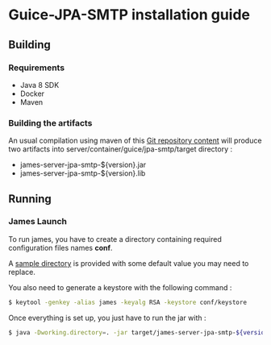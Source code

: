 # Guice-JPA-SMTP installation guide

## Building

### Requirements

 - Java 8 SDK
 - Docker
 - Maven

### Building the artifacts

An usual compilation using maven of this [Git repository content](https://github.com/apache/james-project) will produce
two artifacts into server/container/guice/jpa-smtp/target directory :

 - james-server-jpa-smtp-${version}.jar
 - james-server-jpa-smtp-${version}.lib

## Running

### James Launch

To run james, you have to create a directory containing required configuration files names **conf**.

A [sample directory](https://github.com/apache/james-project/tree/master/server/container/guice/jpa-smtp/sample-configuration) is provided with some default value you may need to replace.

You also need to generate a keystore with the following command :

```bash
$ keytool -genkey -alias james -keyalg RSA -keystore conf/keystore
```

Once everything is set up, you just have to run the jar with :

```bash
$ java -Dworking.directory=. -jar target/james-server-jpa-smtp-${version}.jar
```